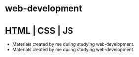 # web-development
# HTML | CSS | JS

* Materials created by me during studying web-development.
* Materials created by me during studying web-development.


